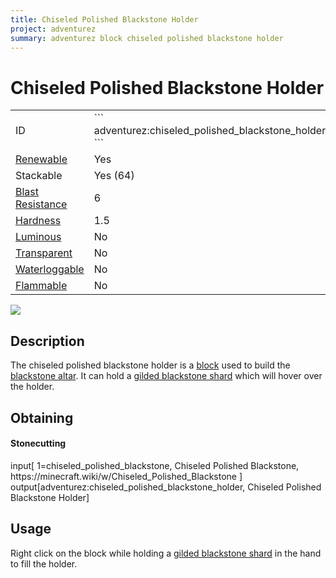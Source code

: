 ```yaml
---
title: Chiseled Polished Blackstone Holder
project: adventurez
summary: adventurez block chiseled polished blackstone holder
---
```

# Chiseled Polished Blackstone Holder
<div class="main_table">
<div class="left_main_table">
<table class="left_table">
    <tbody>
        <tr>
            <td class="first-column">ID</td>
            <td class="second-column long-id">
            ```
            adventurez:chiseled_polished_blackstone_holder
            ```
            </td>
        </tr>
        <tr id="linear-top">
            <td class="first-column"><a href="https://minecraft.wiki/w/Renewable_resource" target="_blank">Renewable</a></td>
            <td class="second-column">Yes</td>
        </tr>
        <tr id="linear-top">
            <td class="first-column">Stackable</td>
            <td class="second-column">Yes (64)</td>
        </tr>
        <tr id="linear-top">
            <td class="first-column"><a href="https://minecraft.wiki/w/Explosion#Blast_resistance" target="_blank">Blast Resistance</a></td>
            <td class="second-column">6</td>
        </tr>
        <tr id="linear-top">
            <td class="first-column"><a href="https://minecraft.wiki/w/Breaking#Blocks_by_hardness" target="_blank">Hardness</a></td>
            <td class="second-column">1.5</td>
        </tr>
        <tr id="linear-top">
            <td class="first-column"><a href="https://minecraft.wiki/w/Light" target="_blank">Luminous</a></td>
            <td class="second-column">No</td>
        </tr>
        <tr id="linear-top">
            <td class="first-column"><a href="https://minecraft.wiki/w/Opacity" target="_blank">Transparent</a></td>
            <td class="second-column">No</td>
        </tr>
        <tr id="linear-top">
            <td class="first-column"><a href="https://minecraft.wiki/w/Waterlogging" target="_blank">Waterloggable</a></td>
            <td class="second-column">No</td>
        </tr>
        <tr id="linear-top">
            <td class="first-column"><a href="https://minecraft.wiki/w/Fire#Burning_blocks" target="_blank">Flammable</a></td>
            <td class="second-column">No</td>
        </tr>
    </tbody>
</table>
</div>
    <img src="/wiki/assets/adventurez/blocks/chiseled_polished_blackstone_holder.png" loading="lazy" class="right_img_table"/>
</div>

## Description
The chiseled polished blackstone holder is a [block](https://minecraft.wiki/w/Block) used to build the [blackstone altar](/wiki/mods/AdventureZ/Structures/Blackstone_Altar). It can hold a [gilded blackstone shard](/wiki/mods/AdventureZ/Items/Gilded_Blackstone_Shard) which will hover over the holder.

## Obtaining
#### Stonecutting
<div id="crafting-table">
<div class="crafting-element" crafting-type="stonecutting">
input[ 1=chiseled_polished_blackstone, Chiseled Polished Blackstone, https://minecraft.wiki/w/Chiseled_Polished_Blackstone ]
output[adventurez:chiseled_polished_blackstone_holder, Chiseled Polished Blackstone Holder]
</div>
</div>

## Usage
Right click on the block while holding a [gilded blackstone shard](/wiki/mods/AdventureZ/Items/Gilded_Blackstone_Shard) in the hand to fill the holder.
